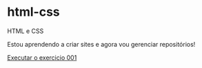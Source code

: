 # html-css
HTML e CSS

Estou aprendendo a criar sites e agora vou gerenciar repositórios!

<a href="https://marquessvinicius.github.io/html-css/exercicios/ex001/index.html"> Executar o exercicio 001</a>

